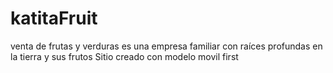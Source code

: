 # katitaFruit
venta de frutas y verduras
es una empresa familiar con raíces profundas en la tierra y sus frutos
Sitio creado con modelo movil first
